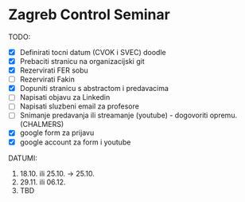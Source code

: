 # Zagreb Control Seminar

TODO:
- [x] Definirati tocni datum (CVOK i SVEC) doodle 
- [x] Prebaciti stranicu na organizacijski git
- [x] Rezervirati FER sobu 
- [ ] Rezervirati Fakin
- [x] Dopuniti stranicu s abstractom i predavacima
- [ ] Napisati objavu za Linkedin 
- [ ] Napisati sluzbeni email za profesore
- [ ] Snimanje predavanja ili streamanje (youtube) - dogovoriti opremu. (CHALMERS)
- [x] google form za prijavu
- [x] google account za form i youtube

DATUMI:
1. 18.10. ili 25.10. -> 25.10.
2. 29.11. ili 06.12.
3. TBD